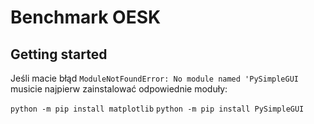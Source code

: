 # Benchmark OESK

## Getting started

Jeśli macie błąd `ModuleNotFoundError: No module named 'PySimpleGUI` musicie najpierw zainstalować odpowiednie moduły:

`python -m pip install matplotlib`
`python -m pip install PySimpleGUI`